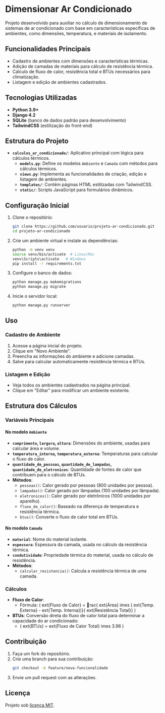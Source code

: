
# Dimensionar Ar Condicionado

Projeto desenvolvido para auxiliar no cálculo de dimensionamento de sistemas de ar condicionado com base em características específicas de ambientes, como dimensões, temperatura, e materiais de isolamento.

## Funcionalidades Principais
- Cadastro de ambientes com dimensões e características térmicas.
- Adição de camadas de materiais para cálculo de resistência térmica.
- Cálculo de fluxo de calor, resistência total e BTUs necessários para climatização.
- Listagem e edição de ambientes cadastrados.

## Tecnologias Utilizadas
- **Python 3.9+**
- **Django 4.2**
- **SQLite** (banco de dados padrão para desenvolvimento)
- **TailwindCSS** (estilização do front-end)

## Estrutura do Projeto
- **`calculos_ar_condicionado/`**: Aplicativo principal com lógica para cálculos térmicos.
  - **`models.py`**: Define os modelos `Ambiente` e `Camada` com métodos para cálculos térmicos.
  - **`views.py`**: Implementa as funcionalidades de criação, edição e listagem de ambientes.
  - **`templates/`**: Contém páginas HTML estilizadas com TailwindCSS.
  - **`static/`**: Scripts JavaScript para formulários dinâmicos.

## Configuração Inicial
1. Clone o repositório:
   ```bash
   git clone https://github.com/usuario/projeto-ar-condicionado.git
   cd projeto-ar-condicionado
   ```

2. Crie um ambiente virtual e instale as dependências:
   ```bash
   python -m venv venv
   source venv/bin/activate  # Linux/Mac
   venv\Scripts\activate   # Windows
   pip install -r requirements.txt
   ```

3. Configure o banco de dados:
   ```bash
   python manage.py makemigrations
   python manage.py migrate
   ```

4. Inicie o servidor local:
   ```bash
   python manage.py runserver
   ```

## Uso
### Cadastro de Ambiente
1. Acesse a página inicial do projeto.
2. Clique em "Novo Ambiente".
3. Preencha as informações do ambiente e adicione camadas.
4. Salve para calcular automaticamente resistência térmica e BTUs.

### Listagem e Edição
- Veja todos os ambientes cadastrados na página principal.
- Clique em "Editar" para modificar um ambiente existente.

## Estrutura dos Cálculos
### Variáveis Principais
#### No modelo `Ambiente`
- **`comprimento`, `largura`, `altura`**: Dimensões do ambiente, usadas para calcular área e volume.
- **`temperatura_interna`, `temperatura_externa`**: Temperaturas para calcular o fluxo de calor.
- **`quantidade_de_pessoas`, `quantidade_de_lampadas`, `quantidade_de_eletronicos`**: Quantidade de fontes de calor que contribuem para o cálculo de BTUs.
- **Métodos**:
  - `pessoas()`: Calor gerado por pessoas (800 unidades por pessoa).
  - `lampadas()`: Calor gerado por lâmpadas (100 unidades por lâmpada).
  - `eletronicos()`: Calor gerado por eletrônicos (1000 unidades por aparelho).
  - `fluxo_de_calor()`: Baseado na diferença de temperatura e resistência térmica.
  - `btus()`: Converte o fluxo de calor total em BTUs.

#### No modelo `Camada`
- **`material`**: Nome do material isolante.
- **`espessura`**: Espessura da camada, usada no cálculo da resistência térmica.
- **`condutividade`**: Propriedade térmica do material, usada no cálculo de resistência.
- **Métodos**:
  - `calcular_resistencia()`: Calcula a resistência térmica de uma camada.

### Cálculos
- **Fluxo de Calor**: 
  - Fórmula: \( 	ext{Fluxo de Calor} = rac{	ext{Área} 	imes (	ext{Temp. Externa} - 	ext{Temp. Interna})}{	ext{Resistência Total}} \)
- **BTUs**: Conversão direta do fluxo de calor total para determinar a capacidade do ar condicionado:
  - \( 	ext{BTUs} = 	ext{Fluxo de Calor Total} 	imes 3.96 \)

## Contribuição
1. Faça um fork do repositório.
2. Crie uma branch para sua contribuição:
   ```bash
   git checkout -b feature/nova-funcionalidade
   ```
3. Envie um pull request com as alterações.

## Licença
Projeto sob [licença MIT](LICENSE).

